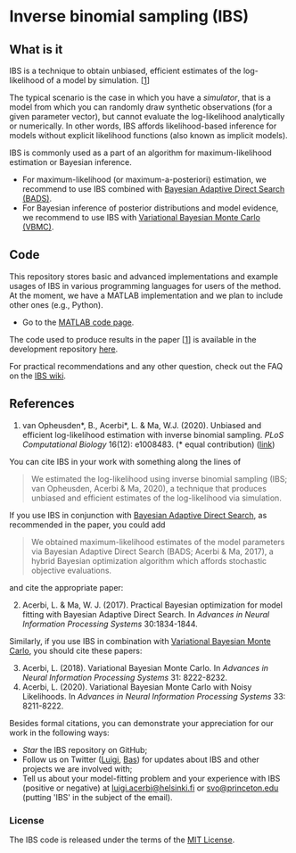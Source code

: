 # Inverse binomial sampling (IBS)

## What is it

IBS is a technique to obtain unbiased, efficient estimates of the log-likelihood of a model by simulation. [[1](#references)]

The typical scenario is the case in which you have a *simulator*, that is a model from which you can randomly draw synthetic observations (for a given parameter vector), but cannot evaluate the log-likelihood analytically or numerically. In other words, IBS affords likelihood-based inference for models without explicit likelihood functions (also known as implicit models).

IBS is commonly used as a part of an algorithm for maximum-likelihood estimation or Bayesian inference.

- For maximum-likelihood (or maximum-a-posteriori) estimation, we recommend to use IBS combined with [Bayesian Adaptive Direct Search (BADS)](https://github.com/lacerbi/bads).
- For Bayesian inference of posterior distributions and model evidence, we recommend to use IBS with [Variational Bayesian Monte Carlo (VBMC)](https://github.com/lacerbi/vbmc).

## Code

This repository stores basic and advanced implementations and example usages of IBS in various programming languages for users of the method. At the moment, we have a MATLAB implementation and we plan to include other ones (e.g., Python).

- Go to the [MATLAB code page](https://github.com/lacerbi/ibs/tree/master/matlab).

The code used to produce results in the paper [[1](#references)] is available in the development repository [here](https://github.com/basvanopheusden/ibs-development).

For practical recommendations and any other question, check out the FAQ on the [IBS wiki](https://github.com/lacerbi/ibs/wiki).

## References

1. van Opheusden\*, B., Acerbi\*, L. & Ma, W.J. (2020). Unbiased and efficient log-likelihood estimation with inverse binomial sampling. *PLoS Computational Biology* 16(12): e1008483. (\* equal contribution) ([link](https://journals.plos.org/ploscompbiol/article?id=10.1371/journal.pcbi.1008483)) 

You can cite IBS in your work with something along the lines of

> We estimated the log-likelihood using inverse binomial sampling (IBS; van Opheusden, Acerbi & Ma, 2020), a technique that produces unbiased and efficient estimates of the log-likelihood via simulation. 

If you use IBS in conjunction with [Bayesian Adaptive Direct Search](https://github.com/lacerbi/bads), as recommended in the paper, you could add

> We obtained maximum-likelihood estimates of the model parameters via Bayesian Adaptive Direct Search (BADS; Acerbi & Ma, 2017), a hybrid Bayesian optimization algorithm which affords stochastic objective evaluations.

and cite the appropriate paper:

2. Acerbi, L. & Ma, W. J. (2017). Practical Bayesian optimization for model fitting with Bayesian Adaptive Direct Search. In *Advances in Neural Information Processing Systems* 30:1834-1844.

Similarly, if you use IBS in combination with [Variational Bayesian Monte Carlo](https://github.com/lacerbi/vbmc), you should cite these papers:

3. Acerbi, L. (2018). Variational Bayesian Monte Carlo. In *Advances in Neural Information Processing Systems* 31: 8222-8232.
4. Acerbi, L. (2020). Variational Bayesian Monte Carlo with Noisy Likelihoods. In *Advances in Neural Information Processing Systems* 33: 8211-8222.

Besides formal citations, you can demonstrate your appreciation for our work in the following ways:

- *Star* the IBS repository on GitHub;
- Follow us on Twitter ([Luigi](https://twitter.com/AcerbiLuigi), [Bas](https://twitter.com/basvanopheusden)) for updates about IBS and other projects we are involved with;
- Tell us about your model-fitting problem and your experience with IBS (positive or negative) at <luigi.acerbi@helsinki.fi> or <svo@princeton.edu> (putting 'IBS' in the subject of the email).

### License

The IBS code is released under the terms of the [MIT License](https://github.com/lacerbi/ibs/blob/master/LICENSE.txt).
